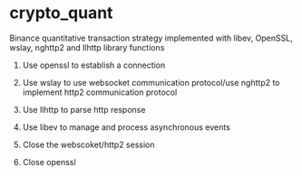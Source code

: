 # crypto_quant
Binance quantitative transaction strategy implemented with libev, OpenSSL, wslay, nghttp2 and llhttp library functions


1. Use openssl to establish a connection

2. Use wslay to use websocket communication protocol/use nghttp2 to implement http2 communication protocol

3. Use llhttp to parse http response

4. Use libev to manage and process asynchronous events

5. Close the webscoket/http2 session

6. Close openssl
